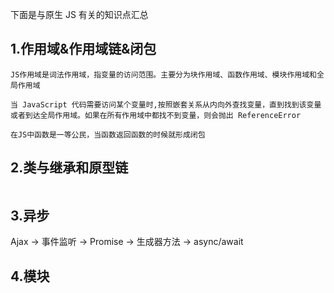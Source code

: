 下面是与原生 JS 有关的知识点汇总

## 1.作用域&作用域链&闭包

```text
JS作用域是词法作用域，指变量的访问范围。主要分为块作用域、函数作用域、模块作用域和全局作用域

当 JavaScript 代码需要访问某个变量时,按照嵌套关系从内向外查找变量，直到找到该变量或者到达全局作用域。如果在所有作用域中都找不到变量，则会抛出 ReferenceError

在JS中函数是一等公民，当函数返回函数的时候就形成闭包
```

## 2.类与继承和原型链

```text

```

## 3.异步

Ajax -> 事件监听 -> Promise -> 生成器方法 -> async/await

## 4.模块
